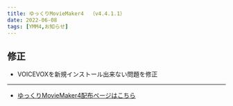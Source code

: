```yaml
---
title: ゆっくりMovieMaker4  （v4.4.1.1）
date: 2022-06-08
tags: [YMM4,お知らせ]
---
```

## 修正
- VOICEVOXを新規インストール出来ない問題を修正

---

- [ゆっくりMovieMaker4配布ページはこちら](../index.md)